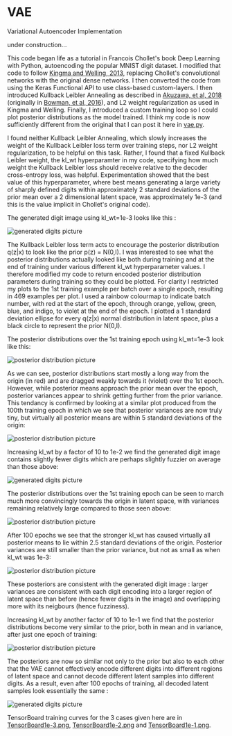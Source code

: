 # VAE
Variational Autoencoder Implementation

under construction...

This code began life as a tutorial in Francois Chollet's book Deep Learning with Python, autoencoding the popular MNIST digit dataset.  I modified that code to follow <a href=https://arxiv.org/abs/1312.6114>Kingma and Welling, 2013</a>, replacing Chollet's convolutional networks with the original dense networks.  I then converted the code from using the Keras Functional API to use class-based custom-layers.  I then introduced Kullback Leibler Annealing as described in <a href=https://arxiv.org/abs/1804.02135>Akuzawa, et al, 2018</a> (originally in <a href=https://arxiv.org/abs/1511.06349>Bowman, et al, 2016</a>), and L2 weight regularization as used in Kingma and Welling.  Finally, I introduced a custom training loop so I could plot posterior distributions as the model trained.  I think my code is now sufficiently different from the original that I can post it here in <a href=vae.py>vae.py</a>.

I found neither Kullback Leibler Annealing, which slowly increases the weight of the Kullback Leibler loss term over training steps, nor L2 weight regularization, to be helpful on this task.  Rather, I found that a fixed Kullback Leibler weight, the kl_wt hyperparamter in my code, specifying how much weight the Kullback Leibler loss should receive relative to the decoder cross-entropy loss, was helpful.  Experimentation showed that the best value of this hyperparameter, where best means generating a large variety of sharply defined digits within approximately 2 standard deviations of the prior mean over a 2 dimensional latent space, was approximately 1e-3 (and this is the value implicit in Chollet's original code).

The generated digit image using kl_wt=1e-3 looks like this :

![generated digits picture](digits1e-3.png)

The Kullback Leibler loss term acts to encourage the posterior distribution q(z|x) to look like the prior p(z) = N(0,I).  I was interested to see what the posterior distributions actually looked like both during training and at the end of training under various different kl_wt hyperparameter values.  I therefore modified my code to return encoded posterior distribution parameters during training so they could be plotted.  For clarity I restricted my plots to the 1st training example per batch over a single epoch, resulting in 469 examples per plot.  I used a rainbow colourmap to indicate batch number, with red at the start of the epoch, through orange, yellow, green, blue, and indigo, to violet at the end of the epoch.  I plotted a 1 standard deviation ellipse for every q(z|x) normal distribution in latent space, plus a black circle to represent the prior N(0,I).

The posterior distributions over the 1st training epoch using kl_wt=1e-3 look like this:

![posterior distribution picture](posterior1e-3.png)

As we can see, posterior distributions start mostly a long way from the origin (in red) and are dragged weakly towards it (violet) over the 1st epoch.  However, while posterior means approach the prior mean over the epoch, posterior variances appear to shrink getting further from the prior variance.  This tendancy is confirmed by looking at a similar plot produced from the 100th training epoch in which we see that posterior variances are now truly tiny, but virtually all posterior means are within 5 standard deviations of the origin: 

![posterior distribution picture](posterior1e-3_100.png)

Increasing kl_wt by a factor of 10 to 1e-2 we find the generated digit image contains slightly fewer digits which are perhaps slightly fuzzier on average than those above:

![generated digits picture](digits1e-2.png)

The posterior distributions over the 1st training epoch can be seen to march much more convincingly towards the origin in latent space, with variances remaining relatively large compared to those seen above:

![posterior distribution picture](posterior1e-2.png)

After 100 epochs we see that the stronger kl_wt has caused virtually all posterior means to lie within 2.5 standard deviations of the origin.  Posterior variances are still smaller than the prior variance, but not as small as when kl_wt was 1e-3:

![posterior distribution picture](posterior1e-2_100.png)

These posteriors are consistent with the generated digit image : larger variances are consistent with each digit encoding into a larger region of latent space than before (hence fewer digits in the image) and overlapping more with its neigbours (hence fuzziness).

Increasing kl_wt by another factor of 10 to 1e-1 we find that the posterior distributions become very similar to the prior, both in mean and in variance, after just one epoch of training:

![posterior distribution picture](posterior1e-1.png)

The posteriors are now so similar not only to the prior but also to each other that the VAE cannot effectively encode different digits into different regions of latent space and cannot decode different latent samples into different digits.  As a result, even after 100 epochs of training, all decoded latent samples look essentially the same :

![generated digits picture](digits1e-1.png)

TensorBoard training curves for the 3 cases given here are in <a href=TensorBoard1e-3.png>TensorBoard1e-3.png</a>, <a href=TensorBoard1e-2.png>TensorBoard1e-2.png</a> and <a href=TensorBoard1e-1.png>TensorBoard1e-1.png</a>.

